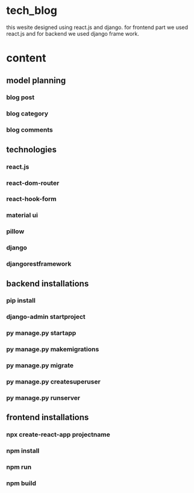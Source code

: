 # tech_blog
this wesite designed using react.js and django. for frontend part we used react.js and for backend we used django frame work.

# content


## model planning
### blog post
### blog category
### blog comments


## technologies
### react.js
### react-dom-router
### react-hook-form
### material ui
### pillow
### django
### djangorestframework


## backend installations
### pip install 
### django-admin startproject
### py manage.py startapp
### py manage.py makemigrations
### py manage.py migrate
### py manage.py createsuperuser
### py manage.py runserver


## frontend installations
### npx create-react-app projectname
### npm install
### npm run
### npm build

